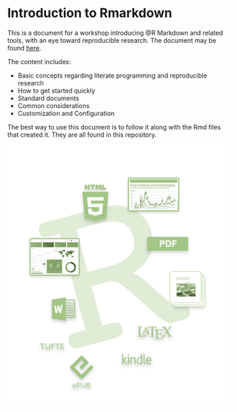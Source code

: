 # Introduction to Rmarkdown

This is a document for a workshop introducing @R Markdown and related tools, with an eye toward reproducible research.  The document may be found [here](https://m-clark.github.io/Introduction-to-Rmarkdown/).

The content includes:

- Basic concepts regarding literate programming and reproducible research
- How to get started quickly
- Standard documents
- Common considerations
- Customization and Configuration

The best way to use this document is to follow it along with the Rmd files that created it.  They are all found in this repository.

<img src="img/RMarkdownOutputFormats.png" style="display:block; margin: 0 auto;">

